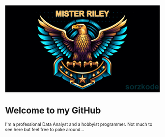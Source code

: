 ![Banner](githubbanner.jpg)

# Welcome to my GitHub

I'm a professional Data Analyst and a hobbyist programmer. Not much to see here but feel free to poke around...
